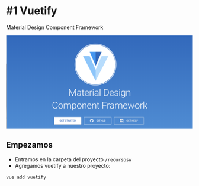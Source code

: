 # #1 Vuetify
Material Design Component Framework

![vuetify](./assets/img/vuetify.png)

## Empezamos
- Entramos en la carpeta del proyecto `/recursosw`  
- Agregamos vuetify a nuestro proyecto:  
```
vue add vuetify
```
